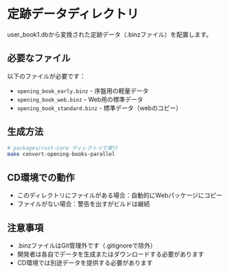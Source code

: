 # 定跡データディレクトリ

user_book1.dbから変換された定跡データ（.binzファイル）を配置します。

## 必要なファイル

以下のファイルが必要です：
- `opening_book_early.binz` - 序盤用の軽量データ
- `opening_book_web.binz` - Web用の標準データ
- `opening_book_standard.binz` - 標準データ（webのコピー）

## 生成方法

```bash
# packages/rust-core ディレクトリで実行
make convert-opening-books-parallel
```

## CD環境での動作

- このディレクトリにファイルがある場合：自動的にWebパッケージにコピー
- ファイルがない場合：警告を出すがビルドは継続

## 注意事項

- .binzファイルはGit管理外です（.gitignoreで除外）
- 開発者は各自でデータを生成またはダウンロードする必要があります
- CD環境では別途データを提供する必要があります
